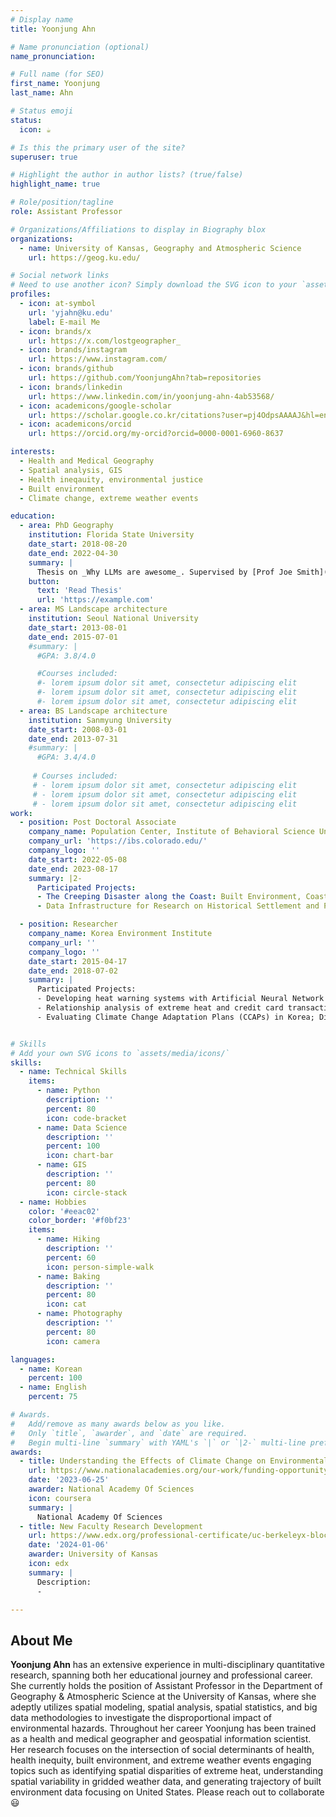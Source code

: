 ```yaml
---
# Display name
title: Yoonjung Ahn

# Name pronunciation (optional)
name_pronunciation: 

# Full name (for SEO)
first_name: Yoonjung
last_name: Ahn

# Status emoji
status: 
  icon: ☕️

# Is this the primary user of the site?
superuser: true

# Highlight the author in author lists? (true/false)
highlight_name: true

# Role/position/tagline
role: Assistant Professor

# Organizations/Affiliations to display in Biography blox
organizations: 
  - name: University of Kansas, Geography and Atmospheric Science
    url: https://geog.ku.edu/

# Social network links
# Need to use another icon? Simply download the SVG icon to your `assets/media/icons/` folder.
profiles:
  - icon: at-symbol
    url: 'yjahn@ku.edu'
    label: E-mail Me
  - icon: brands/x
    url: https://x.com/lostgeographer_
  - icon: brands/instagram
    url: https://www.instagram.com/
  - icon: brands/github
    url: https://github.com/YoonjungAhn?tab=repositories
  - icon: brands/linkedin
    url: https://www.linkedin.com/in/yoonjung-ahn-4ab53568/
  - icon: academicons/google-scholar
    url: https://scholar.google.co.kr/citations?user=pj4OdpsAAAAJ&hl=en&oi=ao
  - icon: academicons/orcid
    url: https://orcid.org/my-orcid?orcid=0000-0001-6960-8637

interests:
  - Health and Medical Geography
  - Spatial analysis, GIS
  - Health ineqauity, environmental justice
  - Built environment
  - Climate change, extreme weather events

education:
  - area: PhD Geography
    institution: Florida State University
    date_start: 2018-08-20
    date_end: 2022-04-30
    summary: |
      Thesis on _Why LLMs are awesome_. Supervised by [Prof Joe Smith](https://example.com). Presented papers at 5 IEEE conferences with the contributions being published in 2 Springer journals.
    button:
      text: 'Read Thesis'
      url: 'https://example.com'
  - area: MS Landscape architecture
    institution: Seoul National University
    date_start: 2013-08-01
    date_end: 2015-07-01
    #summary: |
      #GPA: 3.8/4.0

      #Courses included:
      #- lorem ipsum dolor sit amet, consectetur adipiscing elit
      #- lorem ipsum dolor sit amet, consectetur adipiscing elit
      #- lorem ipsum dolor sit amet, consectetur adipiscing elit
  - area: BS Landscape architecture
    institution: Sanmyung University
    date_start: 2008-03-01
    date_end: 2013-07-31
    #summary: |
      #GPA: 3.4/4.0
      
     # Courses included:
     # - lorem ipsum dolor sit amet, consectetur adipiscing elit
     # - lorem ipsum dolor sit amet, consectetur adipiscing elit
     # - lorem ipsum dolor sit amet, consectetur adipiscing elit
work:
  - position: Post Doctoral Associate
    company_name: Population Center, Institute of Behavioral Science University of Colorado Boulder 
    company_url: 'https://ibs.colorado.edu/'
    company_logo: ''
    date_start: 2022-05-08
    date_end: 2023-08-17
    summary: |2-
      Participated Projects:
      - The Creeping Disaster along the Coast: Built Environment, Coastal Communities and Population Vulnerability to Sea Level Rise
      - Data Infrastructure for Research on Historical Settlement and Population Growth in the US 

  - position: Researcher
    company_name: Korea Environment Institute
    company_url: ''
    company_logo: ''
    date_start: 2015-04-17
    date_end: 2018-07-02
    summary: |
      Participated Projects:
      - Developing heat warning systems with Artificial Neural Network (ANN)
      - Relationship analysis of extreme heat and credit card transactions
      - Evaluating Climate Change Adaptation Plans (CCAPs) in Korea; Director


# Skills
# Add your own SVG icons to `assets/media/icons/`
skills:
  - name: Technical Skills
    items:
      - name: Python
        description: ''
        percent: 80
        icon: code-bracket
      - name: Data Science
        description: ''
        percent: 100
        icon: chart-bar
      - name: GIS
        description: ''
        percent: 80
        icon: circle-stack
  - name: Hobbies
    color: '#eeac02'
    color_border: '#f0bf23'
    items:
      - name: Hiking
        description: ''
        percent: 60
        icon: person-simple-walk
      - name: Baking
        description: ''
        percent: 80
        icon: cat
      - name: Photography
        description: ''
        percent: 80
        icon: camera

languages:
  - name: Korean
    percent: 100
  - name: English
    percent: 75

# Awards.
#   Add/remove as many awards below as you like.
#   Only `title`, `awarder`, and `date` are required.
#   Begin multi-line `summary` with YAML's `|` or `|2-` multi-line prefix and indent 2 spaces below.
awards:
  - title: Understanding the Effects of Climate Change on Environmental Hazards in Overburdened Communities
    url: https://www.nationalacademies.org/our-work/funding-opportunity-understanding-the-effects-of-climate-change-on-environmental-hazards-in-overburdened-communities/awards
    date: '2023-06-25'
    awarder: National Academy Of Sciences
    icon: coursera
    summary: |
      National Academy Of Sciences
  - title: New Faculty Research Development
    url: https://www.edx.org/professional-certificate/uc-berkeleyx-blockchain-fundamentals
    date: '2024-01-06'
    awarder: University of Kansas
    icon: edx
    summary: |
      Description:
      -

---
```


## About Me

**Yoonjung Ahn** has an extensive experience in multi-disciplinary quantitative research, spanning both her educational journey and professional career. She currently holds the position of Assistant Professor in the Department of Geography & Atmospheric Science at the University of Kansas, where she adeptly utilizes spatial modeling, spatial analysis, spatial statistics, and big data methodologies to investigate the disproportional impact of environmental hazards. Throughout her career Yoonjung has been trained as a health and medical geographer and geospatial information scientist. Her research focuses on the intersection of social determinants of health, health inequity, built environment, and extreme weather events engaging topics such as identifying spatial disparities of extreme heat, understanding spatial variability in gridded weather data, and generating trajectory of built environment data focusing on United States.
Please reach out to collaborate 😃
